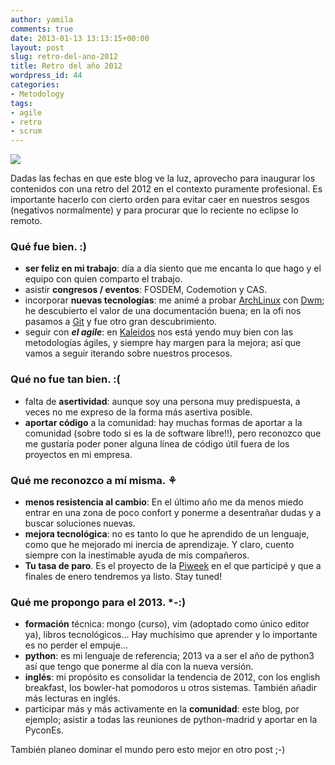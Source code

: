 ```yaml
---
author: yamila
comments: true
date: 2013-01-13 13:13:15+00:00
layout: post
slug: retro-del-ano-2012
title: Retro del año 2012
wordpress_id: 44
categories:
- Metodology
tags:
- agile
- retro
- scrum
---
```


![](http://agile.conscires.com/wp-content/uploads/2011/06/happy-retro.jpg)

Dadas las fechas en que este blog ve la luz, aprovecho para inaugurar los contenidos con una retro del 2012 en el contexto puramente profesional. Es importante hacerlo con cierto orden para evitar caer en nuestros sesgos (negativos normalmente) y para procurar que lo reciente no eclipse lo remoto.
<!-- more -->


### Qué fue bien. **:)**


- **ser feliz en mi trabajo**: día a día siento que me encanta lo que hago y el equipo con quien comparto el trabajo.
- asistir **congresos / eventos**: FOSDEM, Codemotion y CAS.
- incorporar **nuevas tecnologías**: me animé a probar [ArchLinux](https://www.archlinux.org/) con [Dwm](http://dwm.suckless.org/); he descubierto el valor de una documentación buena; en la ofi nos pasamos a [Git](http://git-scm.com/) y fue otro gran descubrimiento.
- seguir con _**el agile**_: en [Kaleidos](http://kaleidos.net) nos está yendo muy bien con las metodologías ágiles, y siempre hay margen para la mejora; así que vamos a seguir iterando sobre nuestros procesos.



### Qué no fue tan bien. **:(**


- falta de **asertividad**: aunque soy una persona muy predispuesta, a veces no me expreso de la forma más asertiva posible.
- **aportar código** a la comunidad: hay muchas formas de aportar a la comunidad (sobre todo si es la de software libre!!), pero reconozco que me gustaría poder poner alguna línea de código útil fuera de los proyectos en mi empresa.



### Qué me reconozco a mí misma. **⚘**


- **menos resistencia al cambio**: En el último año me da menos miedo entrar en una zona de poco confort y ponerme a desentrañar dudas y a buscar soluciones nuevas.
- **mejora tecnológica**: no es tanto lo que he aprendido de un lenguaje, como que he mejorado mi inercia de aprendizaje. Y claro, cuento siempre con la inestimable ayuda de mis compañeros.
- **Tu tasa de paro**. Es el proyecto de la [Piweek](http://piweek.es/) en el que participé y que a finales de enero tendremos ya listo. Stay tuned!



### Qué me propongo para el 2013. ***-:)**


- **formación** técnica: mongo (curso), vim (adoptado como único editor ya), libros tecnológicos... Hay muchísimo que aprender y lo importante es no perder el empuje...
- **python**: es mi lenguaje de referencia; 2013 va a ser el año de python3 así que tengo que ponerme al día con la nueva versión.
- **inglés**: mi propósito es consolidar la tendencia de 2012, con los english breakfast, los bowler-hat pomodoros u otros sistemas. También añadir más lecturas en inglés.
- participar más y más activamente en la **comunidad**: este blog, por ejemplo; asistir a todas las reuniones de python-madrid y aportar en la PyconEs.

También planeo dominar el mundo pero esto mejor en otro post ;-)
